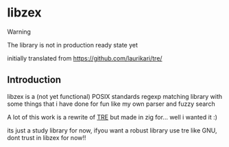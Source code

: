 # libzex 

> [!WARNING]
> The library is not in production ready state yet

initially translated from https://github.com/laurikari/tre/

## Introduction

libzex is a (not yet functional) POSIX standards regexp matching library with some things that i have done for fun like my own parser and fuzzy search

A lot of this work is a rewrite of [TRE](https://github.com/laurikari/tre/) but made in zig for... well i wanted it :)

its just a study library for now, ifyou want a robust library use tre like GNU, dont trust in libzex for now!!
